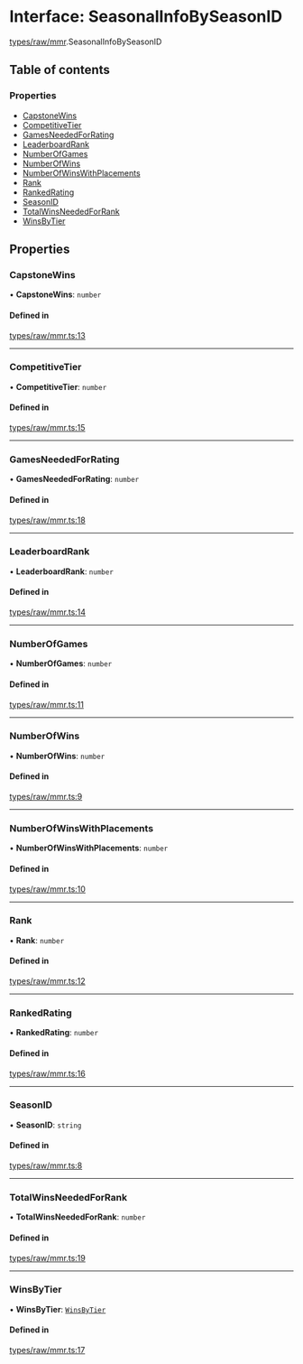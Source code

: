 # Interface: SeasonalInfoBySeasonID

[types/raw/mmr](../modules/types_raw_mmr.md).SeasonalInfoBySeasonID

## Table of contents

### Properties

- [CapstoneWins](types_raw_mmr.SeasonalInfoBySeasonID.md#capstonewins)
- [CompetitiveTier](types_raw_mmr.SeasonalInfoBySeasonID.md#competitivetier)
- [GamesNeededForRating](types_raw_mmr.SeasonalInfoBySeasonID.md#gamesneededforrating)
- [LeaderboardRank](types_raw_mmr.SeasonalInfoBySeasonID.md#leaderboardrank)
- [NumberOfGames](types_raw_mmr.SeasonalInfoBySeasonID.md#numberofgames)
- [NumberOfWins](types_raw_mmr.SeasonalInfoBySeasonID.md#numberofwins)
- [NumberOfWinsWithPlacements](types_raw_mmr.SeasonalInfoBySeasonID.md#numberofwinswithplacements)
- [Rank](types_raw_mmr.SeasonalInfoBySeasonID.md#rank)
- [RankedRating](types_raw_mmr.SeasonalInfoBySeasonID.md#rankedrating)
- [SeasonID](types_raw_mmr.SeasonalInfoBySeasonID.md#seasonid)
- [TotalWinsNeededForRank](types_raw_mmr.SeasonalInfoBySeasonID.md#totalwinsneededforrank)
- [WinsByTier](types_raw_mmr.SeasonalInfoBySeasonID.md#winsbytier)

## Properties

### CapstoneWins

• **CapstoneWins**: `number`

#### Defined in

[types/raw/mmr.ts:13](https://github.com/jameslinimk/unofficial-valorant-api/blob/317491a/package/src/types/raw/mmr.ts#L13)

___

### CompetitiveTier

• **CompetitiveTier**: `number`

#### Defined in

[types/raw/mmr.ts:15](https://github.com/jameslinimk/unofficial-valorant-api/blob/317491a/package/src/types/raw/mmr.ts#L15)

___

### GamesNeededForRating

• **GamesNeededForRating**: `number`

#### Defined in

[types/raw/mmr.ts:18](https://github.com/jameslinimk/unofficial-valorant-api/blob/317491a/package/src/types/raw/mmr.ts#L18)

___

### LeaderboardRank

• **LeaderboardRank**: `number`

#### Defined in

[types/raw/mmr.ts:14](https://github.com/jameslinimk/unofficial-valorant-api/blob/317491a/package/src/types/raw/mmr.ts#L14)

___

### NumberOfGames

• **NumberOfGames**: `number`

#### Defined in

[types/raw/mmr.ts:11](https://github.com/jameslinimk/unofficial-valorant-api/blob/317491a/package/src/types/raw/mmr.ts#L11)

___

### NumberOfWins

• **NumberOfWins**: `number`

#### Defined in

[types/raw/mmr.ts:9](https://github.com/jameslinimk/unofficial-valorant-api/blob/317491a/package/src/types/raw/mmr.ts#L9)

___

### NumberOfWinsWithPlacements

• **NumberOfWinsWithPlacements**: `number`

#### Defined in

[types/raw/mmr.ts:10](https://github.com/jameslinimk/unofficial-valorant-api/blob/317491a/package/src/types/raw/mmr.ts#L10)

___

### Rank

• **Rank**: `number`

#### Defined in

[types/raw/mmr.ts:12](https://github.com/jameslinimk/unofficial-valorant-api/blob/317491a/package/src/types/raw/mmr.ts#L12)

___

### RankedRating

• **RankedRating**: `number`

#### Defined in

[types/raw/mmr.ts:16](https://github.com/jameslinimk/unofficial-valorant-api/blob/317491a/package/src/types/raw/mmr.ts#L16)

___

### SeasonID

• **SeasonID**: `string`

#### Defined in

[types/raw/mmr.ts:8](https://github.com/jameslinimk/unofficial-valorant-api/blob/317491a/package/src/types/raw/mmr.ts#L8)

___

### TotalWinsNeededForRank

• **TotalWinsNeededForRank**: `number`

#### Defined in

[types/raw/mmr.ts:19](https://github.com/jameslinimk/unofficial-valorant-api/blob/317491a/package/src/types/raw/mmr.ts#L19)

___

### WinsByTier

• **WinsByTier**: [`WinsByTier`](types_raw_mmr.WinsByTier.md)

#### Defined in

[types/raw/mmr.ts:17](https://github.com/jameslinimk/unofficial-valorant-api/blob/317491a/package/src/types/raw/mmr.ts#L17)
